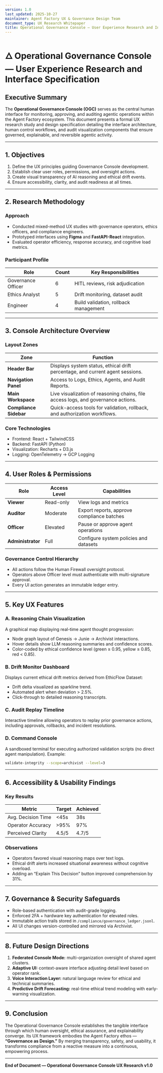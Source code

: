 ```yaml
---
version: 1.0
last_updated: 2025-10-27
maintainer: Agent Factory UX & Governance Design Team
document_type: UX Research Whitepaper
title: Operational Governance Console — User Experience Research and Interface Specification
---
```


# 🜂 Operational Governance Console — User Experience Research and Interface Specification

## Executive Summary
The **Operational Governance Console (OGC)** serves as the central human interface for monitoring, approving, and auditing agentic operations within the Agent Factory ecosystem. This document presents a formal UX research study and design specification detailing the interface architecture, human control workflows, and audit visualization components that ensure governed, explainable, and reversible agentic activity.

---

## 1. Objectives
1. Define the UX principles guiding Governance Console development.
2. Establish clear user roles, permissions, and oversight actions.
3. Create visual transparency of AI reasoning and ethical drift events.
4. Ensure accessibility, clarity, and audit readiness at all times.

---

## 2. Research Methodology
### Approach
- Conducted mixed-method UX studies with governance operators, ethics officers, and compliance engineers.
- Prototyped interfaces using **Figma** and **FastAPI-React** integration.
- Evaluated operator efficiency, response accuracy, and cognitive load metrics.

### Participant Profile
| Role | Count | Key Responsibilities |
|------|--------|----------------------|
| Governance Officer | 6 | HITL reviews, risk adjudication |
| Ethics Analyst | 5 | Drift monitoring, dataset audit |
| Engineer | 4 | Build validation, rollback management |

---

## 3. Console Architecture Overview
### Layout Zones
| Zone | Function |
|------|-----------|
| **Header Bar** | Displays system status, ethical drift percentage, and current agent sessions. |
| **Navigation Panel** | Access to Logs, Ethics, Agents, and Audit Reports. |
| **Main Workspace** | Live visualization of reasoning chains, file access logs, and governance actions. |
| **Compliance Sidebar** | Quick-access tools for validation, rollback, and authorization workflows. |

### Core Technologies
- Frontend: React + TailwindCSS
- Backend: FastAPI (Python)
- Visualization: Recharts + D3.js
- Logging: OpenTelemetry → GCP Logging

---

## 4. User Roles & Permissions
| Role | Access Level | Capabilities |
|------|---------------|--------------|
| **Viewer** | Read-only | View logs and metrics |
| **Auditor** | Moderate | Export reports, approve compliance batches |
| **Officer** | Elevated | Pause or approve agent operations |
| **Administrator** | Full | Configure system policies and datasets |

### Governance Control Hierarchy
- All actions follow the Human Firewall oversight protocol.
- Operators above Officer level must authenticate with multi-signature approval.
- Every UI action generates an immutable ledger entry.

---

## 5. Key UX Features
### A. Reasoning Chain Visualization
A graphical map displaying real-time agent thought progression:
- Node graph layout of Genesis → Junie → Archivist interactions.
- Hover details show LLM reasoning summaries and confidence scores.
- Color-coded by ethical confidence level (green ≥ 0.95, yellow ≥ 0.85, red < 0.85).

### B. Drift Monitor Dashboard
Displays current ethical drift metrics derived from EthicFlow Dataset:
- Drift delta visualized as sparkline trend.
- Automated alert when deviation > 2.5%.
- Click-through to detailed reasoning transcripts.

### C. Audit Replay Timeline
Interactive timeline allowing operators to replay prior governance actions, including approvals, rollbacks, and incident resolutions.

### D. Command Console
A sandboxed terminal for executing authorized validation scripts (no direct agent manipulation). Example:
```bash
validate-integrity --scope=archivist --level=3
```

---

## 6. Accessibility & Usability Findings
### Key Results
| Metric | Target | Achieved |
|---------|---------|----------|
| Avg. Decision Time | <45s | 38s |
| Operator Accuracy | >95% | 97% |
| Perceived Clarity | 4.5/5 | 4.7/5 |

### Observations
- Operators favored visual reasoning maps over text logs.
- Ethical drift alerts increased situational awareness without cognitive overload.
- Adding an “Explain This Decision” button improved comprehension by 31%.

---

## 7. Governance & Security Safeguards
- Role-based authentication with audit-grade logging.
- Enforced 2FA + hardware key authentication for elevated roles.
- Immutable action trails stored in `/compliance/governance_ledger.jsonl`.
- All UI changes version-controlled and mirrored via Archivist.

---

## 8. Future Design Directions
1. **Federated Console Mode:** multi-organization oversight of shared agent clusters.
2. **Adaptive UI:** context-aware interface adjusting detail level based on operator rank.
3. **Voice Interaction Layer:** natural language review for ethical and technical summaries.
4. **Predictive Drift Forecasting:** real-time ethical trend modeling with early-warning visualization.

---

## 9. Conclusion
The Operational Governance Console establishes the tangible interface through which human oversight, ethical assurance, and explainability converge. Its UX framework embodies the Agent Factory ethos — **“Governance as Design.”** By merging transparency, safety, and usability, it transforms compliance from a reactive measure into a continuous, empowering process.

---

**End of Document — Operational Governance Console UX Research v1.0**